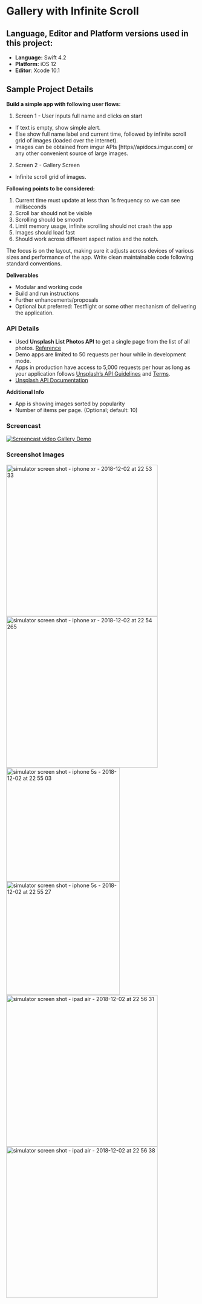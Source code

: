 # Gallery with Infinite Scroll

## Language, Editor and Platform versions used in this project:
* **Language:** Swift 4.2
* **Platform:** iOS 12
* **Editor**: Xcode 10.1

## Sample Project Details
**Build a simple app with following user flows:**

1. Screen 1 - User inputs full name and clicks on start
* If text is empty, show simple alert.
* Else show full name label and current time, followed by infinite scroll grid of images
(loaded over the internet).
* Images can be obtained from imgur APIs [https//apidocs.imgur.com] or any other convenient source of large images.

2. Screen 2 - Gallery Screen

* Infinite scroll grid of images.


**Following points to be considered:**
1. Current time must update at less than 1s frequency so we can see milliseconds
2. Scroll bar should not be visible
3. Scrolling should be smooth
4. Limit memory usage, infinite scrolling should not crash the app
5. Images should load fast
6. Should work across different aspect ratios and the notch.

The focus is on the layout, making sure it adjusts across devices of various sizes and performance of the app. Write clean maintainable code following standard conventions.

**Deliverables**
* Modular and working code
* Build and run instructions
* Further enhancements/proposals
* Optional but preferred: Testflight or some other mechanism of delivering the application.

### API Details
* Used **Unsplash List Photos API** to get a single page from the list of all photos. [Reference](https://unsplash.com/documentation#list-photos)
* Demo apps are limited to 50 requests per hour while in development mode.
* Apps in production have access to 5,000 requests per hour as long as your application follows [Unsplash’s API Guidelines](https://medium.com/unsplash/unsplash-api-guidelines-28e0216e6daa) and [Terms](https://unsplash.com/api-terms).
* [Unsplash API Documentation](https://unsplash.com/documentation)

**Additional Info**
* App is showing images sorted by popularity
* Number of items per page. (Optional; default: 10)

### Screencast
[![Screencast video Gallery Demo](https://img.youtube.com/vi/gJTHWB1iXPs/0.jpg)](https://youtu.be/gJTHWB1iXPs)

### Screenshot Images

<img src="https://user-images.githubusercontent.com/12752821/49342810-b0143e00-f685-11e8-8f39-9690e62e7557.png" alt="simulator screen shot - iphone xr - 2018-12-02 at 22 53 33" width="400">

<img src="https://user-images.githubusercontent.com/12752821/49342824-f073bc00-f685-11e8-8490-9e9357681186.png" alt="simulator screen shot - iphone xr - 2018-12-02 at 22 54 265" width="400">

<img src="https://user-images.githubusercontent.com/12752821/49342839-1dc06a00-f686-11e8-96d6-adb9d767fc1d.png" alt="simulator screen shot - iphone 5s - 2018-12-02 at 22 55 03" width="300">

<img src="https://user-images.githubusercontent.com/12752821/49342840-231db480-f686-11e8-975f-4bfda946bb37.png" alt="simulator screen shot - iphone 5s - 2018-12-02 at 22 55 27" width="300">

<img src="https://user-images.githubusercontent.com/12752821/49342858-53655300-f686-11e8-8b50-05cca1c56347.png" alt="simulator screen shot - ipad air - 2018-12-02 at 22 56 31" width="400">

<img src="https://user-images.githubusercontent.com/12752821/49342860-56f8da00-f686-11e8-910a-bca818ce0b5b.png" alt="simulator screen shot - ipad air - 2018-12-02 at 22 56 38" width="400">
